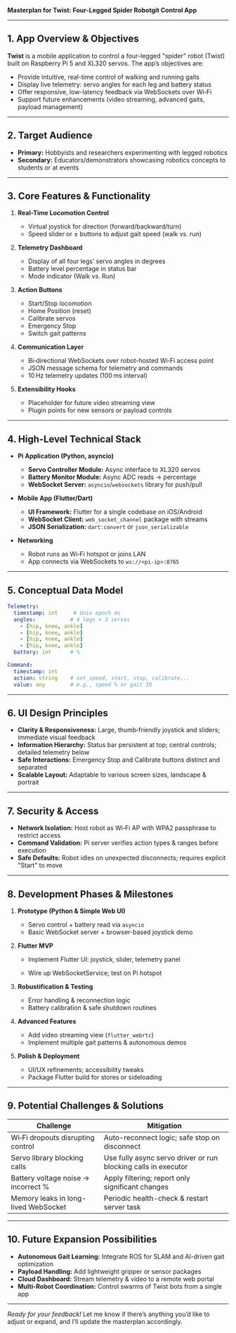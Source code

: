 **Masterplan for Twist: Four-Legged Spider Robotgit Control App**

---

## 1. App Overview & Objectives

**Twist** is a mobile application to control a four-legged "spider" robot (Twist) built on Raspberry Pi 5 and XL320 servos. The app’s objectives are:

* Provide intuitive, real-time control of walking and running gaits
* Display live telemetry: servo angles for each leg and battery status
* Offer responsive, low-latency feedback via WebSockets over Wi‑Fi
* Support future enhancements (video streaming, advanced gaits, payload management)

---

## 2. Target Audience

* **Primary:** Hobbyists and researchers experimenting with legged robotics
* **Secondary:** Educators/demonstrators showcasing robotics concepts to students or at events

---

## 3. Core Features & Functionality

1. **Real-Time Locomotion Control**

   * Virtual joystick for direction (forward/backward/turn)
   * Speed slider or ± buttons to adjust gait speed (walk vs. run)

2. **Telemetry Dashboard**

   * Display of all four legs’ servo angles in degrees
   * Battery level percentage in status bar
   * Mode indicator (Walk vs. Run)

3. **Action Buttons**

   * Start/Stop locomotion
   * Home Position (reset)
   * Calibrate servos
   * Emergency Stop
   * Switch gait patterns

4. **Communication Layer**

   * Bi‑directional WebSockets over robot-hosted Wi‑Fi access point
   * JSON message schema for telemetry and commands
   * 10 Hz telemetry updates (100 ms interval)

5. **Extensibility Hooks**

   * Placeholder for future video streaming view
   * Plugin points for new sensors or payload controls

---

## 4. High-Level Technical Stack

* **Pi Application (Python, asyncio)**

  * **Servo Controller Module:** Async interface to XL320 servos
  * **Battery Monitor Module:** Async ADC reads → percentage
  * **WebSocket Server:** `asyncio`/`websockets` library for push/pull

* **Mobile App (Flutter/Dart)**

  * **UI Framework:** Flutter for a single codebase on iOS/Android
  * **WebSocket Client:** `web_socket_channel` package with streams
  * **JSON Serialization:** `dart:convert` or `json_serializable`

* **Networking**

  * Robot runs as Wi‑Fi hotspot or joins LAN
  * App connects via WebSockets to `ws://<pi-ip>:8765`

---

## 5. Conceptual Data Model

```yaml
Telemetry:
  timestamp: int     # Unix epoch ms
  angles:           # 4 legs × 3 servos
    - [hip, knee, ankle]
    - [hip, knee, ankle]
    - [hip, knee, ankle]
    - [hip, knee, ankle]
  battery: int      # %

Command:
  timestamp: int
  action: string    # set_speed, start, stop, calibrate...
  value: any        # e.g., speed % or gait ID
```

---

## 6. UI Design Principles

* **Clarity & Responsiveness:** Large, thumb‑friendly joystick and sliders; immediate visual feedback
* **Information Hierarchy:** Status bar persistent at top; central controls; detailed telemetry below
* **Safe Interactions:** Emergency Stop and Calibrate buttons distinct and separated
* **Scalable Layout:** Adaptable to various screen sizes, landscape & portrait

---

## 7. Security & Access

* **Network Isolation:** Host robot as Wi‑Fi AP with WPA2 passphrase to restrict access
* **Command Validation:** Pi server verifies action types & ranges before execution
* **Safe Defaults:** Robot idles on unexpected disconnects; requires explicit "Start" to move

---

## 8. Development Phases & Milestones

1. **Prototype (Python & Simple Web UI)**

   * Servo control + battery read via `asyncio`
   * Basic WebSocket server + browser-based joystick demo

2. **Flutter MVP**

   * Implement Flutter UI: joystick, slider, telemetry panel

   * Wire up WebSocketService; test on Pi hotspot

3. **Robustification & Testing**

   * Error handling & reconnection logic
   * Battery calibration & safe shutdown routines

4. **Advanced Features**

   * Add video streaming view (`flutter_webrtc`)
   * Implement multiple gait patterns & autonomous demos

5. **Polish & Deployment**

   * UI/UX refinements; accessibility tweaks
   * Package Flutter build for stores or sideloading

---

## 9. Potential Challenges & Solutions

| Challenge                            | Mitigation                                                     |
| ------------------------------------ | -------------------------------------------------------------- |
| Wi‑Fi dropouts disrupting control    | Auto-reconnect logic; safe stop on disconnect                  |
| Servo library blocking calls         | Use fully async servo driver or run blocking calls in executor |
| Battery voltage noise → incorrect %  | Apply filtering; report only significant changes               |
| Memory leaks in long-lived WebSocket | Periodic health-check & restart server task                    |

---

## 10. Future Expansion Possibilities

* **Autonomous Gait Learning:** Integrate ROS for SLAM and AI-driven gait optimization
* **Payload Handling:** Add lightweight gripper or sensor packages
* **Cloud Dashboard:** Stream telemetry & video to a remote web portal
* **Multi-Robot Coordination:** Control swarms of Twist bots from a single app

---

*Ready for your feedback!* Let me know if there’s anything you’d like to adjust or expand, and I’ll update the masterplan accordingly.
